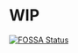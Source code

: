 # WIP

[![FOSSA Status](https://app.fossa.com/api/projects/git%2Bgithub.com%2Fkataras%2Fneffos.svg?type=shield)](https://app.fossa.com/projects/git%2Bgithub.com%2Fkataras%2Fneffos?ref=badge_shield)